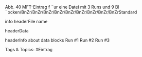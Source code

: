 Abb. 40 MFT-Eintrag f ¨ur eine Datei mit 3 Runs und 9 Bl ¨ocken/BnZr/BnZr/BnZr/BnZr/BnZr/BnZr/BnZr/BnZr/BnZrStandard
info headerFile name
headerData
headerInfo about data blocks
Run #1 Run #2 Run #3

   Tags & Topics:
   #Eintrag